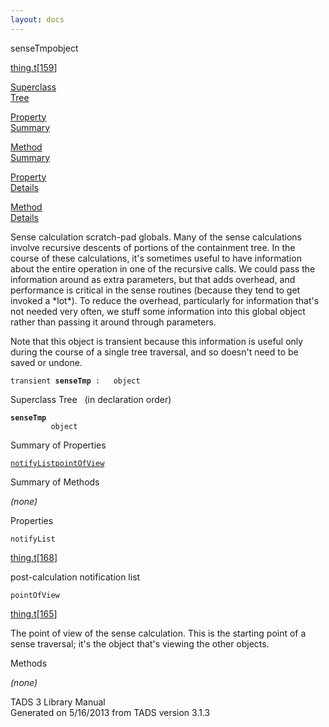 ```yaml
---
layout: docs
---
```

<span class="title">senseTmp</span><span class="type">object</span>

[thing.t](../file/thing.t.html)\[[159](../source/thing.t.html#159)\]

[Superclass  
Tree](#_SuperClassTree_)

[Property  
Summary](#_PropSummary_)

[Method  
Summary](#_MethodSummary_)

[Property  
Details](#_Properties_)

[Method  
Details](#_Methods_)



Sense calculation scratch-pad globals. Many of the sense calculations
involve recursive descents of portions of the containment tree. In the
course of these calculations, it's sometimes useful to have information
about the entire operation in one of the recursive calls. We could pass
the information around as extra parameters, but that adds overhead, and
performance is critical in the sense routines (because they tend to get
invoked a \*lot\*). To reduce the overhead, particularly for information
that's not needed very often, we stuff some information into this global
object rather than passing it around through parameters.

Note that this object is transient because this information is useful
only during the course of a single tree traversal, and so doesn't need
to be saved or undone.

`transient `**`senseTmp`**` :   object`



<span id="_SuperClassTree_"></span>



<span class="hdln">Superclass Tree</span>   (in declaration order)



**`senseTmp`**  
`         object`  
<span id="_PropSummary_"></span>



<span class="hdln">Summary of Properties</span>  



[`notifyList`](#notifyList)[`pointOfView`](#pointOfView)

<span id="_MethodSummary_"></span>



<span class="hdln">Summary of Methods</span>  





*(none)* <span id="_Properties_"></span>



<span class="hdln">Properties</span>  



<span id="notifyList"></span>

`notifyList`

[thing.t](../file/thing.t.html)\[[168](../source/thing.t.html#168)\]



post-calculation notification list



<span id="pointOfView"></span>

`pointOfView`

[thing.t](../file/thing.t.html)\[[165](../source/thing.t.html#165)\]



The point of view of the sense calculation. This is the starting point
of a sense traversal; it's the object that's viewing the other objects.



<span id="_Methods_"></span>



<span class="hdln">Methods</span>  



*(none)*



TADS 3 Library Manual  
Generated on 5/16/2013 from TADS version 3.1.3


